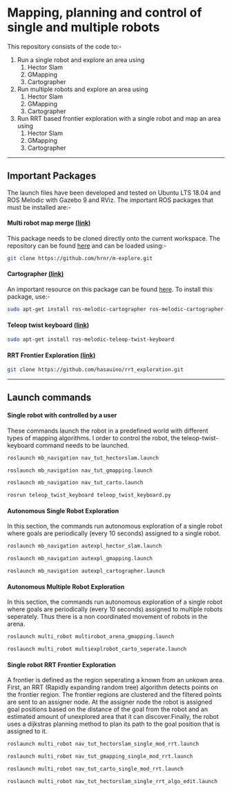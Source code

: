 # Mapping, planning and control of single and multiple robots

This repository consists of the code to:-

1. Run a single robot and explore an area using 
	1.	Hector Slam
	2. GMapping
	3. Cartographer
2. Run multiple robots and explore an area using 
	1. Hector Slam
	2. GMapping
	3. Cartographer
3. Run RRT based frontier exploration with a single robot and map an area using 
	1. Hector Slam
	2. GMapping
	3. Cartographer
	
***
## Important Packages
The launch files have been developed and tested on Ubuntu LTS 18.04 and ROS Melodic with Gazebo 9 and RViz. The important ROS packages that must be installed are:-

#### Multi robot map merge [(link)](http://wiki.ros.org/multirobot_map_merge)
This package needs to be cloned directly onto the current workspace. The repository can be found [here](https://github.com/hrnr/m-explore) and can be loaded using:-
```bash
git clone https://github.com/hrnr/m-explore.git
```
#### Cartographer [(link)](http://wiki.ros.org/cartographer)
An important resource on this package can be found [here](https://ouster.com/blog/building-maps-using-google-cartographer-and-the-os1-lidar-sensor/). To install this package, use:-
```bash
sudo apt-get install ros-melodic-cartographer ros-melodic-cartographer-ros ros-melodic-cartographer-ros-msgs ros-melodic-cartographer-rviz
```

#### Teleop twist keyboard [(link)](http://wiki.ros.org/teleop_twist_keyboard)
```bash
sudo apt-get install ros-melodic-teleop-twist-keyboard
```

#### RRT Frontier Exploration [(link)](http://wiki.ros.org/rrt_exploration)
```bash
git clone https://github.com/hasauino/rrt_exploration.git
```

***
## Launch commands

#### Single robot with controlled by a user 
These commands launch the robot in a predefined world with different types of mapping algorithms. I order to control the robot, the teleop-twist-keyboard command needs to be launched.

```bash
roslaunch mb_navigation nav_tut_hectorslam.launch
```
```bash
roslaunch mb_navigation nav_tut_gmapping.launch
```
```bash
roslaunch mb_navigation nav_tut_carto.launch
```
```bash
rosrun teleop_twist_keyboard teleop_twist_keyboard.py
```

#### Autonomous Single Robot Exploration
In this section, the commands run autonomous exploration of a single robot where goals are periodically (every 10 seconds) assigned to a single robot.
```bash
roslaunch mb_navigation autexpl_hector_slam.launch
```
```bash
roslaunch mb_navigation autexpl_gmapping.launch
```
```bash
roslaunch mb_navigation autexpl_cartographer.launch
```
#### Autonomous Multiple Robot Exploration
In this section, the commands run autonomous exploration of a single robot where goals are periodically (every 10 seconds) assigned to multiple robots seperately. Thus there is a non coordinated movement of robots in the arena.
```bash
roslaunch multi_robot multirobot_arena_gmapping.launch
```
```bash
roslaunch multi_robot multiexplrobot_carto_seperate.launch
```
#### Single robot RRT Frontier Exploration
A frontier is defined as the region seperating a known from an unkown area. First, an RRT (Rapidly expanding random tree) algorithm detects points on the frontier region. The frontier regions are clustered and the filtered points are sent to an assigner node. At the assigner node the robot is assigned goal positions based on the distance of the goal from the robot and an estimated amount of unexplored area that it can discover.Finally, the robot uses a dijkstras planning method to plan its path to the goal position that is assigned to it.
```bash
roslaunch multi_robot nav_tut_hectorslam_single_mod_rrt.launch
```
```bash
roslaunch multi_robot nav_tut_gmapping_single_mod_rrt.launch
```
```bash
roslaunch multi_robot nav_tut_carto_single_mod_rrt.launch
```
```bash
roslaunch multi_robot nav_tut_hectorslam_single_rrt_algo_edit.launch
```
